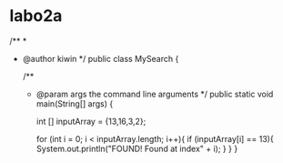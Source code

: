 # labo2a
/**
 *
 * @author kiwin
 */
public class MySearch {

    /**
     * @param args the command line arguments
     */
    public static void main(String[] args) {
        
        int [] inputArray = {13,16,3,2};
        
        for (int i = 0; i < inputArray.length; i++){
            if (inputArray[i] == 13){
                System.out.println("FOUND! Found at index" + i);
            }
        }
    }
    
